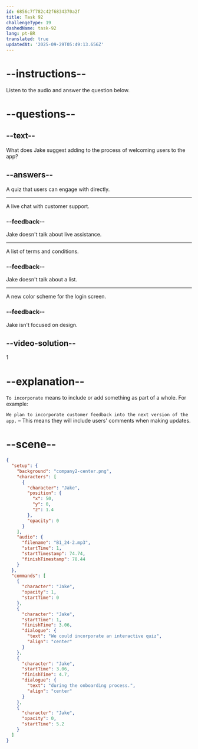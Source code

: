 ```yaml
---
id: 6856c7f782c42f6834370a2f
title: Task 92
challengeType: 19
dashedName: task-92
lang: pt-BR
translated: true
updatedAt: '2025-09-29T05:49:13.656Z'
---
```


<!-- (Audio) Jake: We could incorporate an interactive quiz during the onboarding process. -->

# --instructions--

Listen to the audio and answer the question below.

# --questions--

## --text--

What does Jake suggest adding to the process of welcoming users to the app?

## --answers--

A quiz that users can engage with directly.

---

A live chat with customer support.

### --feedback--

Jake doesn't talk about live assistance.

---

A list of terms and conditions.

### --feedback--

Jake doesn't talk about a list.

---

A new color scheme for the login screen.

### --feedback--

Jake isn't focused on design.

## --video-solution--

1

# --explanation--

`To incorporate` means to include or add something as part of a whole. For example:

`We plan to incorporate customer feedback into the next version of the app.` – This means they will include users' comments when making updates.

# --scene--

```json
{
  "setup": {
    "background": "company2-center.png",
    "characters": [
      {
        "character": "Jake",
        "position": {
          "x": 50,
          "y": 0,
          "z": 1.4
        },
        "opacity": 0
      }
    ],
    "audio": {
      "filename": "B1_24-2.mp3",
      "startTime": 1,
      "startTimestamp": 74.74,
      "finishTimestamp": 78.44
    }
  },
  "commands": [
    {
      "character": "Jake",
      "opacity": 1,
      "startTime": 0
    },
    {
      "character": "Jake",
      "startTime": 1,
      "finishTime": 3.06,
      "dialogue": {
        "text": "We could incorporate an interactive quiz",
        "align": "center"
      }
    },
    {
      "character": "Jake",
      "startTime": 3.06,
      "finishTime": 4.7,
      "dialogue": {
        "text": "during the onboarding process.",
        "align": "center"
      }
    },
    {
      "character": "Jake",
      "opacity": 0,
      "startTime": 5.2
    }
  ]
}
```
